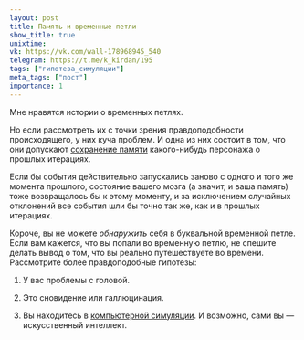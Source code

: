 ```yaml
---
layout: post
title: Память и временные петли
show_title: true
unixtime:
vk: https://vk.com/wall-178968945_540
telegram: https://t.me/k_kirdan/195
tags: ["гипотеза_симуляции"]
meta_tags: ["пост"]
importance: 1
---
```

Мне нравятся истории о временных петлях.

Но если рассмотреть их с точки зрения правдоподобности происходящего, у них куча проблем. И одна из них состоит в том, что они допускают [сохранение памяти](https://www.thebrighterside.news/post/the-chilling-side-effect-of-time-travel-total-memory-loss/) какого-нибудь персонажа о прошлых итерациях.

Если бы события действительно запускались заново с одного и того же момента прошлого, состояние вашего мозга (а значит, и ваша память) тоже возвращалось бы к этому моменту, и за исключением случайных отклонений все события шли бы точно так же, как и в прошлых итерациях.

Короче, вы не можете _обнаружить_ себя в буквальной временной петле. Если вам кажется, что вы попали во временную петлю, не спешите делать вывод о том, что вы реально путешествуете во времени. Рассмотрите более правдоподобные гипотезы:

1. У вас проблемы с головой.

2. Это сновидение или галлюцинация.

3. Вы находитесь в [компьютерной симуляции](https://ru.wikipedia.org/wiki/%D0%93%D0%B8%D0%BF%D0%BE%D1%82%D0%B5%D0%B7%D0%B0_%D1%81%D0%B8%D0%BC%D1%83%D0%BB%D1%8F%D1%86%D0%B8%D0%B8). И возможно, сами вы — искусственный интеллект.
